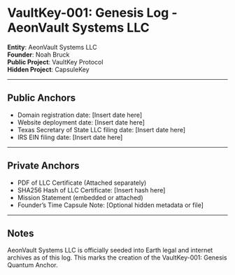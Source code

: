 
# VaultKey-001: Genesis Log - AeonVault Systems LLC

**Entity**: AeonVault Systems LLC  
**Founder**: Noah Bruck  
**Public Project**: VaultKey Protocol  
**Hidden Project**: CapsuleKey  

---

## Public Anchors

- Domain registration date: [Insert date here]
- Website deployment date: [Insert date here]
- Texas Secretary of State LLC filing date: [Insert date here]
- IRS EIN filing date: [Insert date here]

---

## Private Anchors

- PDF of LLC Certificate (Attached separately)
- SHA256 Hash of LLC Certificate: [Insert hash here]
- Mission Statement (embedded or attached)
- Founder’s Time Capsule Note: [Optional hidden metadata or file]

---

## Notes

AeonVault Systems LLC is officially seeded into Earth legal and internet archives as of this log.
This marks the creation of the VaultKey-001: Genesis Quantum Anchor.
